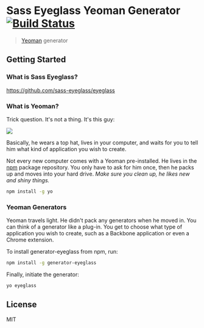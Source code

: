# Sass Eyeglass Yeoman Generator [![Build Status](https://secure.travis-ci.org/iamcarrico/generator-eyeglass.png?branch=master)](https://travis-ci.org/iamcarrico/generator-eyeglass)

> [Yeoman](http://yeoman.io) generator


## Getting Started

### What is Sass Eyeglass?

https://github.com/sass-eyeglass/eyeglass

### What is Yeoman?

Trick question. It's not a thing. It's this guy:

![](http://i.imgur.com/JHaAlBJ.png)

Basically, he wears a top hat, lives in your computer, and waits for you to tell him what kind of application you wish to create.

Not every new computer comes with a Yeoman pre-installed. He lives in the [npm](https://npmjs.org) package repository. You only have to ask for him once, then he packs up and moves into your hard drive. *Make sure you clean up, he likes new and shiny things.*

```bash
npm install -g yo
```

### Yeoman Generators

Yeoman travels light. He didn't pack any generators when he moved in. You can think of a generator like a plug-in. You get to choose what type of application you wish to create, such as a Backbone application or even a Chrome extension.

To install generator-eyeglass from npm, run:

```bash
npm install -g generator-eyeglass
```

Finally, initiate the generator:

```bash
yo eyeglass
```

## License

MIT
